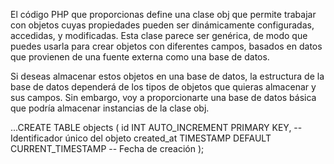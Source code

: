 El código PHP que proporcionas define una clase obj que permite trabajar con objetos cuyas propiedades pueden ser dinámicamente configuradas, accedidas, y modificadas. Esta clase parece ser genérica, de modo que puedes usarla para crear objetos con diferentes campos, basados en datos que provienen de una fuente externa como una base de datos.

Si deseas almacenar estos objetos en una base de datos, la estructura de la base de datos dependerá de los tipos de objetos que quieras almacenar y sus campos. Sin embargo, voy a proporcionarte una base de datos básica que podría almacenar instancias de la clase obj.

...CREATE TABLE objects (
    id INT AUTO_INCREMENT PRIMARY KEY,  -- Identificador único del objeto
    created_at TIMESTAMP DEFAULT CURRENT_TIMESTAMP  -- Fecha de creación
);
